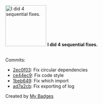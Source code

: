 <img src="https://my-badges.github.io/my-badges/fix-4.png" alt="I did 4 sequential fixes." title="I did 4 sequential fixes." width="128">
<strong>I did 4 sequential fixes.</strong>
<br><br>

Commits:

- <a href="https://github.com/google/zx/commit/2ec0f0321fd43ceedd0287b96d07b674b2c34a6b">2ec0f03</a>: Fix circular dependencies
- <a href="https://github.com/google/zx/commit/ce44ec9de833ad59721e76a3a4f1acfeb9ee8b32">ce44ec9</a>: Fix code style
- <a href="https://github.com/google/zx/commit/1beb649160de2ce501d4c771a439f1094df3d5eb">1beb649</a>: Fix which import
- <a href="https://github.com/google/zx/commit/ad7a2cb3d7a17987760fa8a7570c87cbff0275cc">ad7a2cb</a>: Fix exporting of log


Created by <a href="https://github.com/my-badges/my-badges">My Badges</a>